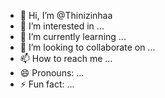- 👋 Hi, I’m @Thinizinhaa
- 👀 I’m interested in ...
- 🌱 I’m currently learning ...
- 💞️ I’m looking to collaborate on ...
- 📫 How to reach me ...
- 😄 Pronouns: ...
- ⚡ Fun fact: ...

<!---
Thinizinhaa/Thinizinhaa is a ✨ special ✨ repository because its `README.md` (this file) appears on your GitHub profile.
You can click the Preview link to take a look at your changes.
--->
